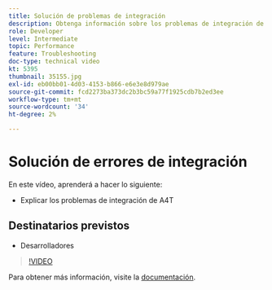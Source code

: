 ```yaml
---
title: Solución de problemas de integración
description: Obtenga información sobre los problemas de integración de A4T.
role: Developer
level: Intermediate
topic: Performance
feature: Troubleshooting
doc-type: technical video
kt: 5395
thumbnail: 35155.jpg
exl-id: eb00bb01-4d03-4153-b866-e6e3e8d979ae
source-git-commit: fcd2273ba373dc2b3bc59a77f1925cdb7b2ed3ee
workflow-type: tm+mt
source-wordcount: '34'
ht-degree: 2%

---
```


# Solución de errores de integración

En este vídeo, aprenderá a hacer lo siguiente:

* Explicar los problemas de integración de A4T

## Destinatarios previstos

* Desarrolladores

>[!VIDEO](https://video.tv.adobe.com/v/35155/?quality=12)

Para obtener más información, visite la [documentación](https://experienceleague.adobe.com/docs/target/using/integrate/a4t/troubleshoot-a4t/a4t-troubleshooting.html?lang=es).
